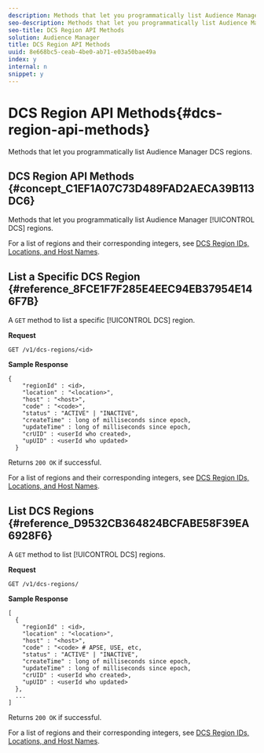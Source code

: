 ```yaml
---
description: Methods that let you programmatically list Audience Manager DCS regions.
seo-description: Methods that let you programmatically list Audience Manager DCS regions.
seo-title: DCS Region API Methods
solution: Audience Manager
title: DCS Region API Methods
uuid: 8e668bc5-ceab-4be0-ab71-e03a50bae49a
index: y
internal: n
snippet: y
---
```


# DCS Region API Methods{#dcs-region-api-methods}

Methods that let you programmatically list Audience Manager DCS regions.

## <wintitle> DCS </wintitle> Region API Methods {#concept_C1EF1A07C73D489FAD2AECA39B113DC6}

Methods that let you programmatically list Audience Manager [!UICONTROL DCS] regions.

<!-- 

c_rest_api_regions.xml

 -->

For a list of regions and their corresponding integers, see [DCS Region IDs, Locations, and Host Names](../../c-api/dcs-intro/dcs-api-reference/dcs-regions.md#concept_01C1E017A6694D1EAF9BF65BFFA54091). 

## List a Specific <wintitle> DCS </wintitle> Region {#reference_8FCE1F7F285E4EEC94EB37954E146F7B}

A `GET` method to list a specific [!UICONTROL DCS] region.

<!-- 

r_rest_api_regions_list_specific.xml

 -->

**Request**

`GET /v1/dcs-regions/<id>`

**Sample Response**

```
{ 
    "regionId" : <id>, 
    "location" : "<location>",
    "host" : "<host>",
    "code" : "<code>",
    "status" : "ACTIVE" | "INACTIVE",
    "createTime" : long of milliseconds since epoch,
    "updateTime" : long of milliseconds since epoch,
    "crUID" : <userId who created>,
    "upUID" : <userId who updated>
  }
```

Returns `200 OK` if successful.

For a list of regions and their corresponding integers, see [DCS Region IDs, Locations, and Host Names](../../c-api/dcs-intro/dcs-api-reference/dcs-regions.md#concept_01C1E017A6694D1EAF9BF65BFFA54091). 

## List <wintitle> DCS </wintitle> Regions {#reference_D9532CB364824BCFABE58F39EA6928F6}

A `GET` method to list [!UICONTROL DCS] regions.

<!-- 

r_rest_api_regions_list.xml

 -->

**Request**

`GET /v1/dcs-regions/`

**Sample Response**

```
[
  { 
    "regionId" : <id>, 
    "location" : "<location>",
    "host" : "<host>",
    "code" : "<code> # APSE, USE, etc,
    "status" : "ACTIVE" | "INACTIVE",
    "createTime" : long of milliseconds since epoch,
    "updateTime" : long of milliseconds since epoch,
    "crUID" : <userId who created>,
    "upUID" : <userId who updated>
  },
  ...
]
```

Returns `200 OK` if successful.

For a list of regions and their corresponding integers, see [DCS Region IDs, Locations, and Host Names](../../c-api/dcs-intro/dcs-api-reference/dcs-regions.md#concept_01C1E017A6694D1EAF9BF65BFFA54091). 
